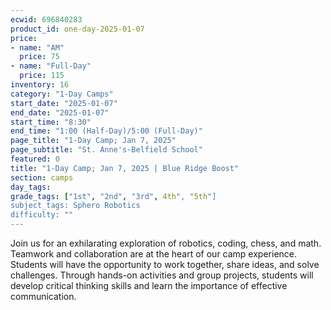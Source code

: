 ```yaml
---
ecwid: 696840283
product_id: one-day-2025-01-07
price:
- name: "AM"
  price: 75
- name: "Full-Day"
  price: 115
inventory: 16
category: "1-Day Camps"
start_date: "2025-01-07"
end_date: "2025-01-07"
start_time: "8:30"
end_time: "1:00 (Half-Day)/5:00 (Full-Day)"
page_title: "1-Day Camp; Jan 7, 2025"
page_subtitle: "St. Anne's-Belfield School"
featured: 0
title: "1-Day Camp; Jan 7, 2025 | Blue Ridge Boost"
section: camps
day_tags: 
grade_tags: ["1st", "2nd", "3rd", 4th", "5th"]
subject_tags: Sphero Robotics
difficulty: ""
---
```

Join us for an exhilarating exploration of robotics, coding, chess, and math. Teamwork and collaboration are at the heart of our camp experience. Students will have the opportunity to work together, share ideas, and solve challenges. Through hands-on activities and group projects, students will develop critical thinking skills and learn the importance of effective communication.
